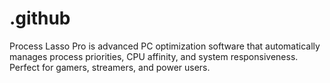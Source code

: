 # .github
Process Lasso Pro is advanced PC optimization software that automatically manages process priorities, CPU affinity, and system responsiveness. Perfect for gamers, streamers, and power users.
